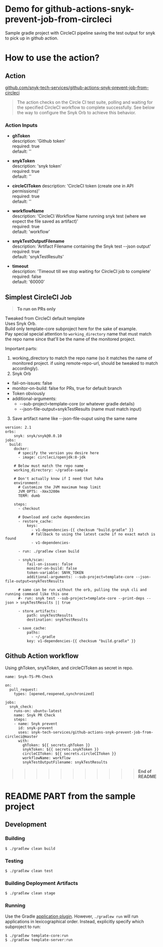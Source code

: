 # Demo for github-actions-snyk-prevent-job-from-circleci

Sample gradle project with CircleCI pipeline saving the test output for snyk to pick up in github action.

# How to use the action?
## Action
[github.com/snyk-tech-services/github-actions-snyk-prevent-job-from-circleci](https://github.com/snyk-tech-services/github-actions-snyk-prevent-job-from-circleci)

> The action checks on the Circle CI test suite, polling and waiting for the specified CircleCI workflow to complete successfully. See below the way to configure the Snyk Orb to achieve this behavior.

### Action Inputs
- **ghToken**\
  description: 'Github token'\
  required: true\
  default: ''

- **snykToken**\
  description: 'snyk token'\
  required: true\
  default: ''

- **circleCIToken**
  description: 'CircleCI token (create one in API permissions)'\
  required: true\
  default: ''

- **workflowName**\
  description: 'CircleCI Workflow Name running snyk test (where we expect the file saved as artifact)'\
  required: true\
  default: 'workflow'

- **snykTestOutputFilename**\
  description: 'Artifact Filename containing the Snyk test --json output'\
  required: true\
  default: 'snykTestResults'

- **timeout**\
  description: 'Timeout till we stop waiting for CircleCI job to complete'\
  required: false\
  default: '60000'


## Simplest CircleCI Job
> **To run on PRs only**

Tweaked from CircleCI default template\
Uses Snyk Orb.\
Build only template-core subproject here for the sake of example.\
Pay special special attention to `working_directory` name that must match the repo name since that'll be the name of the monitored project.

Important parts:
1. working_directory to match the repo name (so it matches the name of monitored project. if using remote-repo-url, should be tweaked to match accordingly).
2. Snyk Orb
- fail-on-issues: false
- monitor-on-build: false for PRs, true for default branch
- Token obviously
- additional-arguments: 
    * --sub-project=template-core (or whatever gradle details)
    * --json-file-output=snykTestResults (name must match input)
3. Save artifact name like --json-file-ouput using the same name

```
version: 2.1
orbs:
    snyk: snyk/snyk@0.0.10
jobs:
  build:
    docker:
      # specify the version you desire here
      - image: circleci/openjdk:8-jdk

    # Below must match the repo name
    working_directory: ~/gradle-sample

    # Don't actually know if I need that haha
    environment:
      # Customize the JVM maximum heap limit
      JVM_OPTS: -Xmx3200m
      TERM: dumb

    steps:
      - checkout

      # Download and cache dependencies
      - restore_cache:
          keys:
            - v1-dependencies-{{ checksum "build.gradle" }}
            # fallback to using the latest cache if no exact match is found
            - v1-dependencies-

      - run: ./gradlew clean build

      - snyk/scan:
          fail-on-issues: false
          monitor-on-build: false
          token-variable: SNYK_TOKEN
          additional-arguments: --sub-project=template-core --json-file-output=snykTestResults
      
      # same can be run without the orb, pulling the snyk cli and running command like this one
      #- run: snyk test --sub-project=template-core --print-deps --json > snykTestResults || true
      
      - store_artifacts:
          path: snykTestResults
          destination: snykTestResults

      - save_cache:
          paths:
            - ~/.gradle
          key: v1-dependencies-{{ checksum "build.gradle" }}
```

## Github Action workflow
Using ghToken, snykToken, and circleCIToken as secret in repo.
```
name: Snyk-TS-PR-Check

on: 
  pull_request:
    types: [opened,reopened,synchronized]
  
jobs:
  snyk_check:
    runs-on: ubuntu-latest
    name: Snyk PR Check
    steps:
    - name: Snyk prevent
      id: snyk-prevent
      uses: snyk-tech-services/github-actions-snyk-prevent-job-from-circleci@master
      with:
        ghToken: ${{ secrets.ghToken }}
        snykToken: ${{ secrets.snykToken }}
        circleCIToken: ${{ secrets.circleCIToken }}
        workflowName: workflow
        snykTestOutputFilename: snykTestResults
```



>>>>>>>>>>> **End of README**


# README PART from the sample project


## Development

### Building

```
$ ./gradlew clean build
```

### Testing

```
$ ./gradlew clean test
```

### Building Deployment Artifacts

```
$ ./gradlew clean stage
```

### Running

Use the Gradle [application plugin](https://docs.gradle.org/current/userguide/application_plugin.html).
However, `./gradlew run` will run applications in lexicographical order.
Instead, explicitly specify which subproject to run:

```
$ ./gradlew template-core:run
$ ./gradlew template-server:run
```
